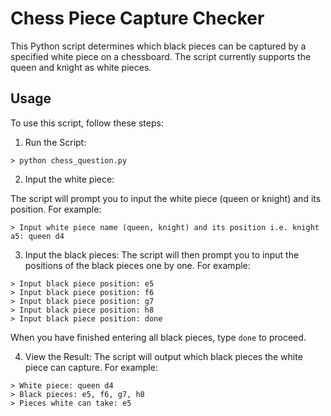 # Chess Piece Capture Checker

This Python script determines which black pieces can be captured by a specified white piece on a chessboard. The script currently supports the queen and knight as white pieces.

## Usage
To use this script, follow these steps:

1. Run the Script:

```
> python chess_question.py
```

2. Input the white piece:

The script will prompt you to input the white piece (queen or knight) and its position. For example:

```
> Input white piece name (queen, knight) and its position i.e. knight a5: queen d4
```

3. Input the black pieces:
The script will then prompt you to input the positions of the black pieces one by one. For example:

```
> Input black piece position: e5
> Input black piece position: f6
> Input black piece position: g7
> Input black piece position: h8
> Input black piece position: done

```

When you have finished entering all black pieces, type ```done``` to proceed.

4. View the Result:
The script will output which black pieces the white piece can capture. For example:

```
> White piece: queen d4
> Black pieces: e5, f6, g7, h8
> Pieces white can take: e5
```

